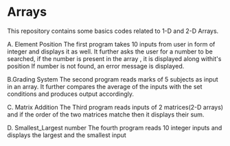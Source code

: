 # Arrays
This repository contains some basics codes related to 1-D and 2-D Arrays.

A. Element Position The first program takes 10 inputs from user in form of integer and displays it as well. It further asks the user for a number to be searched, if the number is present in the array , it is displayed along withit's position If number is not found, an error message is displayed.

B.Grading System 
The second program reads marks of 5 subjects as input in an array.
It further compares the average of the inputs with the set conditions and produces output accordingly.

C. Matrix Addition
The Third program reads inputs of 2 matrices(2-D arrays) and if the order of the two matrices matche then it displays their sum.

D. Smallest_Largest number
The fourth program reads 10 integer inputs and displays the largest and the smallest input
